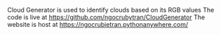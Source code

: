 Cloud Generator is used to identify clouds based on its RGB values
The code is live at https://github.com/ngocrubytran/CloudGenerator
The website is host at https://ngocrubietran.pythonanywhere.com/

